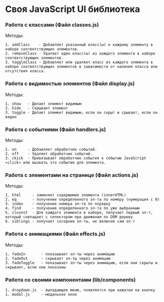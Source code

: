 # Своя JavaScript UI библиотека


### Работа с классами (Файл classes.js)

Методы:

    1. addClass    - Добавляет указанный класс(ы) к каждому элементу в наборе соответствующих элементов.
    2. removeClass - Удаляет один класс(ы) из каждого элемента в наборе соответствующих элементов.
    3. toggleClass - Добавляет или удаляет класс из каждого элемента в наборе соответствующих элементов в зависимости от наличия класса или отсутствия класса.


### Работа с видимостью элементов (Файл display.js)

Методы:

    1. show   - Делает элемент видимым
    2. hide   - Скрывает элемент
    3. toggle - Делает элемент видимым, если он скрыт и срывает, если он виден



### Работа с событиями (Файл handlers.js)

Методы:

    1. on     - Добавляет обработчик событий.
    2. off    - Удаляет обработчик событий.
    3. ckick  - Привязывает обработчик события к событию JavaScript «click» или вызвать это событие для элемента.


### Работа с элементами на странице (Файл actions.js)

Методы:

    1. html     - заменяет содержимое элемента (innerHTML)
    2. eq       - получение определенного эл-та по номеру (нумерация с 0)
    3. index    - получение номера эл-та по порядку 
    4. find     - получение определенного эл-та по уже выбранным
    5. closest  - Для каждого элемента в наборе, получает первый эл-т, который совпадает с селектором при движении по DOM дереву
    6. siblings - получает соседние эл-ты, не включая сам эл-т


### Работа с анимациями (Файл effects.js)

Методы:

    1. fadeIn       - показывает эл-ты через анимацию
    2. fadeOut      - скрывает эл-ты через анимацию  
    3. fadeToggle   - показывает эл-ты через анимацию, если они скрыты и скрывает, если они показаны 


### Работа со своими компонентами (lib/components)

    1. dropdown.js  - выпадающее меню, появляется при нажатии на кнопку
    1. modal.js     - модальное окно
   



